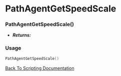 # PathAgentGetSpeedScale

### PathAgentGetSpeedScale()
- ***Returns:*** 

### Usage

```Lua
PathAgentGetSpeedScale()
```


[Back To Scripting Documentation](../README.md)
